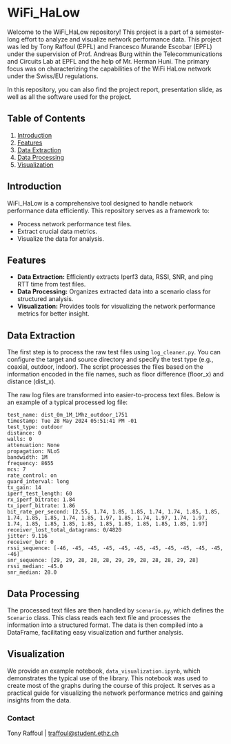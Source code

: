 # WiFi_HaLow

Welcome to the WiFi_HaLow repository! This project is a part of a semester-long effort to analyze and visualize network performance data. 
This project was led by Tony Raffoul (EPFL) and Francesco Murande Escobar (EPFL) under the supervision of Prof. Andreas Burg within the Telecommunications and Circuits Lab at EPFL and the help of Mr. Herman Huni. 
The primary focus was on characterizing the capabilities of the WiFi HaLow network under the Swiss/EU regulations.

In this repository, you can also find the project report, presentation slide, as well as all the software used for the project.

## Table of Contents

1. [Introduction](#introduction)
2. [Features](#features)
3. [Data Extraction](#data-extraction)
4. [Data Processing](#data-processing)
5. [Visualization](#visualization)


## Introduction

WiFi_HaLow is a comprehensive tool designed to handle network performance data efficiently. This repository serves as a framework to:
- Process network performance test files.
- Extract crucial data metrics.
- Visualize the data for analysis.

## Features

- **Data Extraction:** Efficiently extracts Iperf3 data, RSSI, SNR, and ping RTT time from test files.
- **Data Processing:** Organizes extracted data into a scenario class for structured analysis.
- **Visualization:** Provides tools for visualizing the network performance metrics for better insight.

## Data Extraction

The first step is to process the raw test files using `log_cleaner.py`. You can configure the target and source directory and specify the test type (e.g., coaxial, outdoor, indoor). The script processes the files based on the information encoded in the file names, such as floor difference (floor_x) and distance (dist_x).

The raw log files are transformed into easier-to-process text files. Below is an example of a typical processed log file:

```
test_name: dist_0m_1M_1Mhz_outdoor_1751
timestamp: Tue 28 May 2024 05:51:41 PM -01
test_type: outdoor
distance: 0
walls: 0
attenuation: None
propagation: NLoS
bandwidth: 1M
frequency: 8655
mcs: 7
rate_control: on
guard_interval: long
tx_gain: 14
iperf_test_length: 60
rx_iperf_bitrate: 1.84
tx_iperf_bitrate: 1.86
bit_rate_per_second: [2.55, 1.74, 1.85, 1.85, 1.74, 1.74, 1.85, 1.85, 1.74, 1.85, 1.85, 1.74, 1.85, 1.97, 1.85, 1.74, 1.97, 1.74, 1.97, 1.74, 1.85, 1.85, 1.85, 1.85, 1.85, 1.85, 1.85, 1.85, 1.85, 1.97]
receiver_lost_total_datagrams: 0/4820
jitter: 9.116
receiver_ber: 0
rssi_sequence: [-46, -45, -45, -45, -45, -45, -45, -45, -45, -45, -45, -46]
snr_sequence: [29, 29, 28, 28, 28, 29, 29, 28, 28, 28, 29, 28]
rssi_median: -45.0
snr_median: 28.0
```


## Data Processing

The processed text files are then handled by `scenario.py`, which defines the `Scenario` class. This class reads each text file and processes the information into a structured format. The data is then compiled into a DataFrame, facilitating easy visualization and further analysis.

## Visualization

We provide an example notebook, `data_visualization.ipynb`, which demonstrates the typical use of the library. This notebook was used to create most of the graphs during the course of this project. It serves as a practical guide for visualizing the network performance metrics and gaining insights from the data.

### Contact

Tony Raffoul | traffoul@student.ethz.ch
